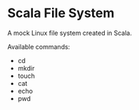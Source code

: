 # Scala File System

A mock Linux file system created in Scala.

Available commands:
* cd
* mkdir
* touch
* cat
* echo
* pwd
